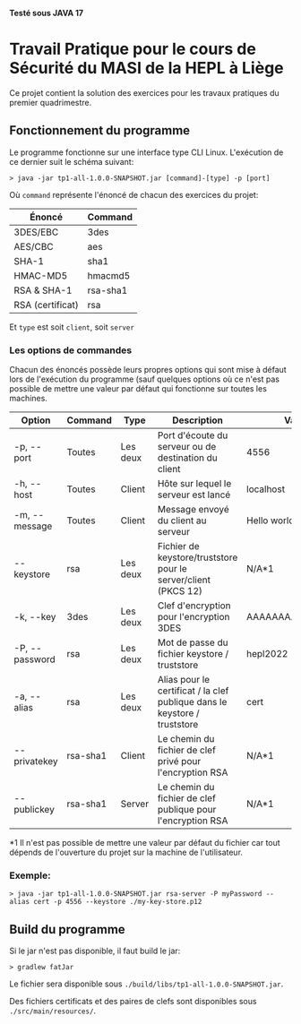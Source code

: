 **Testé sous JAVA 17**

# Travail Pratique pour le cours de Sécurité du MASI de la HEPL à Liège

Ce projet contient la solution des exercices pour les travaux pratiques du premier quadrimestre.

## Fonctionnement du programme

Le programme fonctionne sur une interface type CLI Linux. L'exécution de ce dernier suit le schéma suivant:

```shell
> java -jar tp1-all-1.0.0-SNAPSHOT.jar [command]-[type] -p [port]
```

Où `command` représente l'énoncé de chacun des exercices du projet:

| Énoncé           | Command  |
|------------------|----------|
| 3DES/EBC         | 3des     |
| AES/CBC          | aes      |
| SHA-1            | sha1     |
| HMAC-MD5         | hmacmd5  |
| RSA & SHA-1      | rsa-sha1 |
| RSA (certificat) | rsa      |

Et `type` est soit `client`, soit `server`

### Les options de commandes

Chacun des énoncés possède leurs propres options qui sont mise à défaut lors de l'exécution du programme (sauf quelques
options où ce n'est pas possible de mettre une valeur par défaut qui fonctionne sur toutes les machines.

| Option         | Command  | Type     | Description                                                               | Valeur par défaut        |
|----------------|----------|----------|---------------------------------------------------------------------------|--------------------------|
| -p, --port     | Toutes   | Les deux | Port d'écoute du serveur ou de destination du client                      | 4556                     |
| -h, --host     | Toutes   | Client   | Hôte sur lequel le serveur est lancé                                      | localhost                |
| -m, --message  | Toutes   | Client   | Message envoyé du client au serveur                                       | Hello world !            |
| --keystore     | rsa      | Les deux | Fichier de keystore/truststore pour le server/client (PKCS 12)            | N/A*1                    |
| -k, --key      | 3des     | Les deux | Clef d'encryption pour l'encryption 3DES                                  | AAAAAAAAAAAAAAAAAAAAAAAA |
| -P, --password | rsa      | Les deux | Mot de passe du fichier keystore / truststore                             | hepl2022                 |
| -a, --alias    | rsa      | Les deux | Alias pour le certificat / la clef publique dans le keystore / truststore | cert                     |
| --privatekey   | rsa-sha1 | Client   | Le chemin du fichier de clef privé pour l'encryption RSA                  | N/A*1                    |
| --publickey    | rsa-sha1 | Server   | Le chemin du fichier de clef publique pour l'encryption RSA               | N/A*1                    |

*1 Il n'est pas possible de mettre une valeur par défaut du fichier car tout dépends de l'ouverture du projet sur la machine de l'utilisateur.

### Exemple:
```shell
> java -jar tp1-all-1.0.0-SNAPSHOT.jar rsa-server -P myPassword --alias cert -p 4556 --keystore ./my-key-store.p12
```

## Build du programme

Si le jar n'est pas disponible, il faut build le jar:

```shell
> gradlew fatJar
```

Le fichier sera disponible sous `./build/libs/tp1-all-1.0.0-SNAPSHOT.jar`.

Des fichiers certificats et des paires de clefs sont disponibles sous `./src/main/resources/`.
